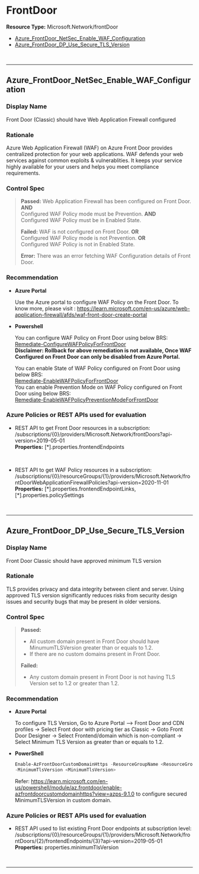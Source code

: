 # FrontDoor

**Resource Type:** Microsoft.Network/frontDoor 

<!-- TOC -->

- [Azure_FrontDoor_NetSec_Enable_WAF_Configuration](#azure_frontdoor_netsec_enable_waf_configuration)
- [Azure_FrontDoor_DP_Use_Secure_TLS_Version](#Azure_FrontDoor_DP_Use_Secure_TLS_Version)


<!-- /TOC -->
<br/>

___ 

## Azure_FrontDoor_NetSec_Enable_WAF_Configuration 

### Display Name 
Front Door (Classic) should have Web Application Firewall configured

### Rationale 
Azure Web Application Firewall (WAF) on Azure Front Door provides centralized protection for your web applications. WAF defends your web services against common exploits & vulnerablities. It keeps your service highly available for your users and helps you meet compliance requirements.

 ### Control Spec 

> **Passed:** 
> Web Application Firewall has been configured on Front Door. <b>AND</b> </br>
> Configured WAF Policy mode must be Prevention. <b>AND</b> </br> 
> Configured WAF Policy must be in Enabled State. </br> 
> 
> **Failed:** 
> WAF is not configured on Front Door. <b>OR</b>  </br> 
> Configured WAF Policy mode is not Prevention. <b>OR</b> </br> 
> Configured WAF Policy is not in Enabled State. </br> 
> 
> **Error:** 
> There was an error fetching WAF Configuration details of Front Door.
> 
### Recommendation 

- **Azure Portal** 

	 Use the Azure portal to configure WAF Policy on the Front Door.
	 To know more, please visit : https://learn.microsoft.com/en-us/azure/web-application-firewall/afds/waf-front-door-create-portal
	 <br/>
	 
- **Powershell** 	

	You can configure WAF Policy on Front Door using below BRS:<br/>
	 [Remediate-ConfigureWAFPolicyForFrontDoor](../../Scripts/RemediationScripts/Remediate-ConfigureWAFPolicyForFrontDoor.ps1) <br/>
	 <b>Disclaimer: Rollback for above remediation is not available, Once WAF Configured on Front Door can only be disabled from Azure Portal. </b><br/>
	 
	 You can enable State of WAF Policy configured on Front Door using below BRS:  <br/>
	 [Remediate-EnableWAFPolicyForFrontDoor](../../Scripts/RemediationScripts/Remediate-EnableWAFPolicyForFrontDoor.ps1) <br/>
	 You can enable Prevention Mode on WAF Policy configured on Front Door using below BRS:  <br/>
	 [Remediate-EnableWAFPolicyPreventionModeForFrontDoor](../../Scripts/RemediationScripts/Remediate-EnableWAFPolicyPreventionModeForFrontDoor.ps1) <br/>

### Azure Policies or REST APIs used for evaluation 

- REST API to get Front Door resources in a subscription: /subscriptions/{0}/providers/Microsoft.Network/frontDoors?api-version=2019-05-01<br />
**Properties:** [*].properties.frontendEndpoints
 <br />

- REST API to get WAF Policy resources in a subscription: /subscriptions/{0}/resourceGroups/{1}/providers/Microsoft.Network/frontDoorWebApplicationFirewallPolicies?api-version=2020-11-01<br />
**Properties:** [*].properties.frontendEndpointLinks, [\*].properties.policySettings
 <br />

___ 

## Azure_FrontDoor_DP_Use_Secure_TLS_Version

### Display Name 
Front Door Classic should have approved minimum TLS version

### Rationale 
TLS provides privacy and data integrity between client and server. Using approved TLS version significantly reduces risks from security design issues and security bugs that may be present in older versions. 

### Control Spec 

> **Passed:** 
>- All custom domain present in Front Door should have MinumumTLSVersion greater than or equals to 1.2.
>- If there are no custom domains present in Front Door.
> 
> **Failed:** 
> - Any custom domain present in Front Door is not having TLS Version set to 1.2 or greater than 1.2.
>
> 
### Recommendation 

- **Azure Portal** 
    
    To configure TLS Version, Go to Azure Portal --> Front Door and CDN profiles -> Select Front door with pricing tier as Classic -> Goto Front Door Designer -> Select Frontend/domain which is non-compliant -> Select Minimum TLS Version as greater than or equals to 1.2.


- **PowerShell** 
	 ```powershell
     Enable-AzFrontDoorCustomDomainHttps -ResourceGroupName <ResourceGroupName> -FrontDoorName <FrontDoorName> -FrontendEndpointName <FrontendEndpointName>
    -MinimumTlsVersion <MinimumTlsVersion>
    ```

	Refer: https://learn.microsoft.com/en-us/powershell/module/az.frontdoor/enable-azfrontdoorcustomdomainhttps?view=azps-9.1.0 to configure secured MinimumTLSVersion in custom domain. 


### Azure Policies or REST APIs used for evaluation 

- REST API used to list existing Front Door endpoints at subscription level: /subscriptions/{0}/resourceGroups/{1}/providers/Microsoft.Network/frontDoors/{2}/frontendEndpoints/{3}?api-version=2019-05-01<br />
**Properties:** properties.minimumTlsVersion
 <br />

___


